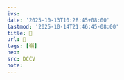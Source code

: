 ```yaml
---
ivs:
date: '2025-10-13T10:28:45+08:00'
lastmod: '2025-10-14T21:46:45-08:00'
title: 􃧲
url: 􃧲
tags: [嶺]
hex: 
src: DCCV
note:
---
```

